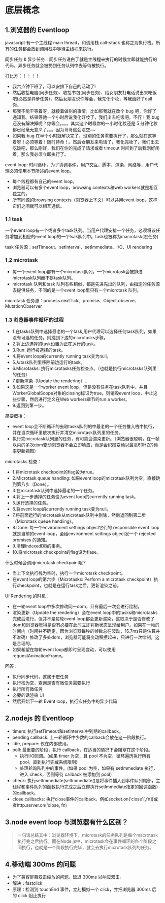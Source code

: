 # 底层概念

## 1.浏览器的 Eventloop

javascript 有一个主线程 main thread，和调用栈 call-stack 也称之为执行栈。所有的任务都会放到调用栈中等待主线程来执行。

同步任务 & 异步任务：同步任务说白了就是主线程来执行的时候立即就能执行的代码，异步任务就会被扔到任务队列中去等待被执行。

打比方：！！！！
* 我六点钟下班了，可以安排下自己的活动了!
* 然后收拾电脑(同步任务)、收拾书包(同步任务)、给女朋友打电话说出来吃饭吧(必然是异步任务)，然后女朋友说你等会，我先化个妆，等我画好了call你。
* 那我不能干等着呀，就接着做别的事情，比如那我就在改个 bug 吧，你好了通知我。结果等她一个小时后说我化好妆了，我们出去吃饭吧。不行！我 bug 还没有解决掉呢？你等会。。。。其实这个时候你的一小时化妆还是 5 分钟化妆都已经毫无意义了。。。因为哥哥这会没空~~
* 如果我 bug 在半个小时就解决完了，没别的任务需要执行了，那么就在这等着呀！必须等着！随时待命！。然后女朋友来电话了，我化完妆了，我们出去吃饭吧，那么刚好，我们在你的完成了请求或者 timeout 时间到了后我刚好闲着，那么我必须立即执行了。

event loop: 时间循环，为了协调事件，用户交互，脚本，渲染，网络等，用户代理必须使用本节所述的event loop。

* 每个线程都有自己的event loop。
* 浏览器可以有多个event loop，browsing contexts和web workers就是相互独立的。
* 所有同源的browsing contexts（浏览器上下文）可以共用event loop，这样它们之间就可以相互通信。

### 1.1 task
一个event loop有一个或者多个task队列。当用户代理安排一个任务，必须将该任务增加到相应的event loop的一个tsak队列中。task也被称为macrotask(宏任务)

task 任务源：setTimeout、setInterval、setImmediate、I/O、UI rendering

### 1.2 microtask
* 每一个event loop都有一个microtask队列，一个microtask会被排进microtask队列而不是task队列。
* microtask 队列和task 队列有些相似，都是先进先出的队列，由指定的任务源去提供任务，不同的是一个event loop里只有一个microtask 队列。

microtask 任务源：process.nextTick、promise、Object.observe、MutationObserver

### 1.3 浏览器事件循环的过程
* 1.在tasks队列中选择最老的一个task,用户代理可以选择任何task队列，如果没有可选的任务，则跳到下边的microtasks步骤。
* 2.将上边选择的task设置为正在运行的task。
* 3.Run: 运行被选择的task。
* 4.将event loop的currently running task变为null。
* 5.从task队列里移除前边运行的task。
* 6.Microtasks: 执行microtasks任务检查点。（也就是执行microtasks队列里的任务）
* 7.更新渲染（Update the rendering）...
* 8.如果这是一个worker event loop，但是没有任务在task队列中，并且WorkerGlobalScope对象的closing标识为true，则销毁event loop，中止这些步骤，然后进行定义在Web workers章节的run a worker。
* 9.返回到第一步。

简要概括：
* event loop会不断循环的去取tasks队列的中最老的一个任务推入栈中执行，并在当次循环里依次执行并清空microtask队列里的任务。
* 执行完microtask队列里的任务，有可能会渲染更新。（浏览器很聪明，在一帧以内的多次dom变动浏览器不会立即响应，而是会积攒变动以最高60HZ的频率更新视图）

microtasks 检查：
* 1.将microtask checkpoint的flag设为true。
* 2.Microtask queue handling: 如果event loop的microtask队列为空，直接跳到第八步（Done）。
* 3.在microtask队列中选择最老的一个任务。
* 4.将上一步选择的任务设为event loop的currently running task。
* 5.运行选择的任务。
* 6.将event loop的currently running task变为null。
* 7.将前面运行的microtask从microtask队列中删除，然后返回到第二步（Microtask queue handling）。
* 8.Done: 每一个environment settings object它们的 responsible event loop就是当前的event loop，会给environment settings object发一个 rejected promises 的通知。
* 9.清理IndexedDB的事务。
* 10.将microtask checkpoint的flag设为flase。

什么时候会调用microtask checkpoint呢?
* 当上下文执行栈为空时，执行一个microtask checkpoint。
* 在event loop的第六步（Microtasks: Perform a microtask checkpoint）执行checkpoint，也就是在运行task之后，更新渲染之前。

UI Rendering 的时机：
* 在一轮event loop中多次修改同一dom，只有最后一次会进行绘制。
* 渲染更新（Update the rendering）会在event loop中的tasks和microtasks完成后进行，但并不是每轮event loop都会更新渲染，这取决于是否修改了dom和浏览器觉得是否有必要在此时立即将新状态呈现给用户。如果在一帧的时间内（时间并不确定，因为浏览器每秒的帧数总在波动，16.7ms只是估算并不准确）修改了多处dom，浏览器可能将变动积攒起来，只进行一次绘制，这是合理的。
* 如果希望在每轮event loop都即时呈现变动，可以使用requestAnimationFrame。

回答：
* 执行同步代码，这属于宏任务
* 执行栈为空，查询是否有微任务需要执行
* 执行所有微任务
* 必要的话渲染 UI
* 然后开始下一轮 Event loop，执行宏任务中的异步代码

## 2.nodejs 的 Eventloop
* timers: 执行setTimeout和setInterval中到期的callback。
* pending callback: 上一轮循环中少数的callback会放在这一阶段执行。
* idle, prepare: 仅在内部使用。
* poll: 最重要的阶段，执行 callback，在适当的情况下会阻塞在这个阶段。
  * 执行I/O回调。(如果 timer 为空，且 pool 不为空，循环遍历执行所有 pool，直到执行完或系统限制)
  * 处理轮询队列中的事件。(如果 pool 为空，如果有 setImmediate 执行，进入 check，否则等待 callback 被添加到 pool)
* check: 执行setImmediate(setImmediate()是将事件插入到事件队列尾部，主线程和事件队列的函数执行完成之后立即执行setImmediate指定的回调函数)的callback。
* close callbacks: 执行close事件的callback，例如socket.on('close'[,fn])或者http.server.on('close, fn)

## 3.node event loop 与浏览器有什么区别？
> 一句话总结其中：浏览器环境下，microtask的任务队列是每个macrotask执行完之后执行。而在Node.js中，microtask会在事件循环的各个阶段之间执行，也就是一个阶段执行完毕，就会去执行microtask队列的任务。

## 4.移动端 300ms 的问题
* 为了兼容屏幕双击缩放的问题。延迟 300ms 以响应双击。
* 解决：fastclick
* 原理：检测到 touchEnd 事件，立刻模拟一个 click，并把浏览器 300ms 后的 click 阻止执行
